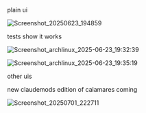 plain ui

![Screenshot_20250623_194859](https://github.com/user-attachments/assets/f7af2f40-83ba-4afb-a369-df981f2fe157)


tests show it works 

![Screenshot_archlinux_2025-06-23_19:32:39](https://github.com/user-attachments/assets/3dea76e8-b7e2-4582-92b0-1d87e2409888)

![Screenshot_archlinux_2025-06-23_19:35:19](https://github.com/user-attachments/assets/4b7a0dfd-aeee-47b0-af4c-749877331b1b)

other uis

new claudemods edition of calamares coming

![Screenshot_20250701_222711](https://github.com/user-attachments/assets/6ebe86d0-c505-4c59-afcb-8a9031fe6b30)
